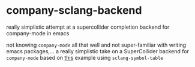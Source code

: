 # company-sclang-backend
really simplistic attempt at a supercollider completion backend for company-mode in emacs

not knowing `company-mode` all that well and not super-familiar with writing emacs packages,... a really simplistic take on a SuperCollider backend for `company-mode` based on [this](https://github.com/company-mode/company-mode/wiki/Writing-backends) example using `sclang-symbol-table`
